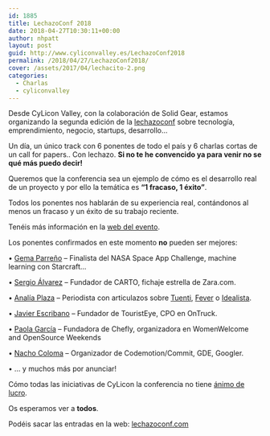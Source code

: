 ```yaml
---
id: 1885
title: LechazoConf 2018
date: 2018-04-27T10:30:11+00:00
author: nhpatt
layout: post
guid: http://www.cyliconvalley.es/LechazoConf2018
permalink: /2018/04/27/LechazoConf2018/
cover: /assets/2017/04/lechacito-2.png
categories:
  - Charlas
  - cyliconvalley
---
```

Desde CyLicon Valley, con la colaboración de Solid Gear, estamos organizando la segunda edición de la [lechazoconf](https://lechazoconf.com/) sobre tecnología, emprendimiento, negocio, startups, desarrollo&#8230;

Un día, un único track con 6 ponentes de todo el país y 6 charlas cortas de un call for papers.. Con lechazo. **Si no te he convencido ya para venir no se qué más puedo decir!**

Queremos que la conferencia sea un ejemplo de cómo es el desarrollo real de un proyecto y por ello la temática es **&#8220;1 fracaso, 1 éxito&#8221;**.

Todos los ponentes nos hablarán de su experiencia real, contándonos al menos un fracaso y un éxito de su trabajo reciente.

Tenéis más información en la [web del evento](https://lechazoconf.com/).

Los ponentes confirmados en este momento **no** pueden ser mejores:

• [Gema Parreño](https://twitter.com/soygema) &#8211; Finalista del NASA Space App Challenge, machine learning con Starcraft...

• [Sergio Álvarez](https://twitter.com/saleiva) &#8211; Fundador de CARTO, fichaje estrella de Zara.com.

• [Analía Plaza](https://twitter.com/lalalalia) &#8211; Periodista con articulazos sobre [Tuenti](https://www.elconfidencial.com/tecnologia/2015-05-27/tuenti-cantera-startups_854855/), [Fever](https://www.elconfidencial.com/tecnologia/2015-09-17/huracan-fever-cuatro-anos-mal-llevados-de-fiebre-emprendedora_1019920/) o [Idealista](https://www.elconfidencial.com/empresas/2018-03-19/encinar-idealista-vivienda-alquiler-madrid-vallecas_1536221/). 

• [Javier Escribano](https://twitter.com/fesja) &#8211; Fundador de TouristEye, CPO en OnTruck.

• [Paola García](http://twitter.com/ggarciapaola) &#8211; Fundadora de Chefly, organizadora en WomenWelcome and OpenSource Weekends

• [Nacho Coloma](http://twitter.com/nachocoloma) &#8211; Organizador de Codemotion/Commit, GDE, Googler.

• &#8230; y muchos más por anunciar!

Cómo todas las iniciativas de CyLicon la conferencia no tiene [ánimo de lucro](https://nhpatt.com/keep_the_ball_rolling/).

Os esperamos ver a **todos**.

Podéis sacar las entradas en la web: [lechazoconf.com](http://lechazoconf.com/)